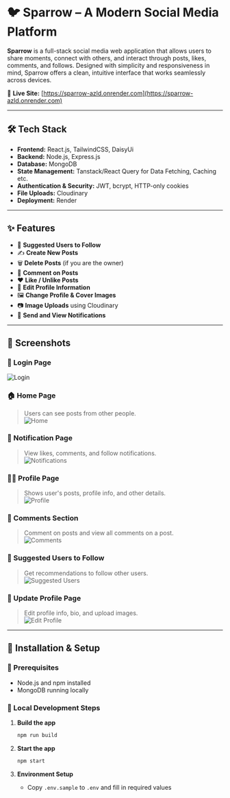 # 🐦 Sparrow – A Modern Social Media Platform

**Sparrow** is a full-stack social media web application that allows users to share moments, connect with others, and interact through posts, likes, comments, and follows. Designed with simplicity and responsiveness in mind, Sparrow offers a clean, intuitive interface that works seamlessly across devices.

🔗 **Live Site:** [https://sparrow-azld.onrender.com](https://sparrow-azld.onrender.com)

---

## 🛠️ Tech Stack

- **Frontend:** React.js, TailwindCSS, DaisyUi
- **Backend:** Node.js, Express.js
- **Database:** MongoDB
- **State Management:** Tanstack/React Query for Data Fetching, Caching etc.
- **Authentication & Security:** JWT, bcrypt, HTTP-only cookies
- **File Uploads:** Cloudinary
- **Deployment:** Render

---

## ✨ Features

- 👥 **Suggested Users to Follow**
- ✍️ **Create New Posts**
- 🗑️ **Delete Posts** (if you are the owner)
- 💬 **Comment on Posts**
- ❤️ **Like / Unlike Posts**
- 📝 **Edit Profile Information**
- 🖼️ **Change Profile & Cover Images**
- 📷 **Image Uploads** using Cloudinary
- 🔔 **Send and View Notifications**

---

## 📸 Screenshots

### 🔐 Login Page

![Login](./assets/login.png)

### 🏠 Home Page

> Users can see posts from other people.  
> ![Home](./assets/home.png)

### 🔔 Notification Page

> View likes, comments, and follow notifications.  
> ![Notifications](./assets/notifications.png)

### 🙍‍♂️ Profile Page

> Shows user's posts, profile info, and other details.  
> ![Profile](./assets/profile.png)

### 💬 Comments Section

> Comment on posts and view all comments on a post.  
> ![Comments](./assets/comments.png)

### 👥 Suggested Users to Follow

> Get recommendations to follow other users.  
> ![Suggested Users](./assets/suggested-users.png)

### 📝 Update Profile Page

> Edit profile info, bio, and upload images.  
> ![Edit Profile](./assets/update-profile.png)

---

## 🚀 Installation & Setup

### 🧾 Prerequisites

- Node.js and npm installed
- MongoDB running locally

### 🔧 Local Development Steps

1. **Build the app**

   ```bash
   npm run build

   ```

2. **Start the app**

   ```bash
   npm start

   ```

3. **Environment Setup**
   - Copy `.env.sample` to `.env` and fill in required values
